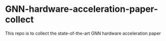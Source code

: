 # GNN-hardware-acceleration-paper-collect
This repo is to collect the state-of-the-art GNN hardware acceleration paper
